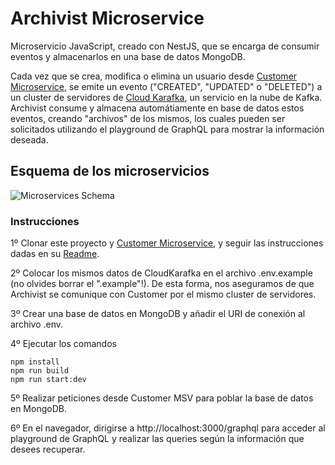 # Archivist Microservice

Microservicio JavaScript, creado con NestJS, que se encarga de consumir eventos y almacenarlos en una base de datos MongoDB.

Cada vez que se crea, modifica o elimina un usuario desde [Customer Microservice](https://github.com/Juancho997/customer-msv), se emite un evento ("CREATED", "UPDATED" o "DELETED") a un cluster de servidores de [Cloud Karafka](https://www.cloudkarafka.com), un servicio en la nube de Kafka. Archivist consume y almacena automátiamente en base de datos estos eventos, creando "archivos" de los mismos, los cuales pueden ser solicitados utilizando el playground de GraphQL para mostrar la información deseada.

## Esquema de los microservicios
![Microservices Schema](https://user-images.githubusercontent.com/89111705/200440061-6c7fb5a4-8db4-479d-9f3e-e454ff649c5c.png)

### Instrucciones

1º Clonar este proyecto y [Customer Microservice](https://github.com/Juancho997/customer-msv), y seguir las instrucciones dadas en su [Readme](https://github.com/Juancho997/customer-msv/blob/main/README.md).

2º Colocar los mismos datos de CloudKarafka en el archivo .env.example (no olvides borrar el ".example"!). De esta forma, nos aseguramos de que Archivist se comunique con Customer por el mismo cluster de servidores.

3º Crear una base de datos en MongoDB y añadir el URI de conexión al archivo .env.

4º Ejecutar los comandos

```
npm install
npm run build
npm run start:dev
```

5º Realizar peticiones desde Customer MSV para poblar la base de datos en MongoDB.

6º En el navegador, dirigirse a http://localhost:3000/graphql para acceder al playground de GraphQL y realizar las queries según la información que desees recuperar.
